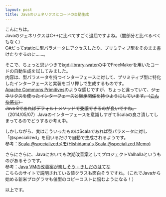 ```yaml
---
layout: post
title: Javaのジェネリクスとコードの自動生成
---
```


こんにちは。  
JavaのジェネリクスはC++に比べてすごく退屈ですよね。（闇部分と比べるべくもなく）  
C#だってstaticに型パラメータにアクセスしたり、プリミティブ型をそのまま書けたりするのに……。

そこで、ちょっと思いつきで[kgd-library-water](https://github.com/t-kgd/kgd-library-water)の中でFreeMakerを用いたコードの自動生成を試してみました。  
内容は、型パラメータを持つインターフェースに対して、プリミティブ型に特化したインターフェースと実装をゴリ押しで生成するものです。  
[Apache Commons Primitives](http://commons.apache.org/proper/commons-primitives/apidocs/)のような感じですが、ちょっと違っていて、~~ジェネリクスを使ったインターフェースと継承関係を持つようにしています。（[こんな感じ](https://github.com/t-kgd/kgd-library-water-java-core/blob/master/src/main/java/jp/gr/java_conf/kgd/library/water/java/core/value/IntPoint2.java)）~~  
~~Java 8であればデフォルトメソッドで委譲できるのが良いですね。~~（2014/05/07）Javaのインターフェースを意識しすぎてScalaの良さ潰してしまってるのでどうするか考え中。

しかしながら、実はこういったものはScalaであれば型パラメータに対し「@specialized」を用いるだけで自動で生成されるようです。  
参考：[Scala @specializedメモ(Hishidama's Scala @specialized Memo)](http://www.ne.jp/asahi/hishidama/home/tech/scala/annotation/specialized.html)

さらにさらに、Javaにおいても次期改善案としてプロジェクトValhallaというものがあるそうです。  
参考：[Java VMの改善案が楽しそう - きしだのはてな](http://d.hatena.ne.jp/nowokay/20140811)  
こちらのサイトで説明されている値クラスも面白そうですね。（これでJavaから始める新米プログラマも値型のコピーコストに悩むようになる！）

以上です。
